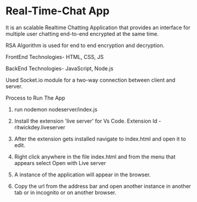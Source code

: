 # Real-Time-Chat App


It is an scalable Realtime Chatting Application that provides an interface for multiple user chatting end-to-end encrypted at the same time.

RSA Algorithm is used for end to end encryption and decryption.

FrontEnd Technologies- HTML, CSS, JS

BackEnd Technologies- JavaScript, Node.js

Used Socket.io module for a two-way connection between client and server.



Process to Run The App

1. run nodemon nodeserver/index.js

2. Install the extension 'live server' for Vs Code. Extension Id - ritwickdey.liveserver

3. After the extension gets installed navigate to index.html and open it to edit.

4. Right click anywhere in the file index.html and from the menu that appears select Open with Live server

5. A instance of the application will appear in the browser.

6. Copy the url from the address bar and open another instance in another tab or in incognito or on another browser.


